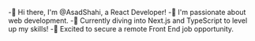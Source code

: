 -👋 Hi there, I'm @AsadShahi, a React Developer!
-👀 I'm passionate about web development.
-🌱 Currently diving into Next.js and TypeScript to level up my skills!
-💼 Excited to secure a remote Front End job opportunity.

<!---
AsadShahi/AsadShahi is a ✨ special ✨ repository because its `README.md` (this file) appears on your GitHub profile.
You can click the Preview link to take a look at your changes.
--->
